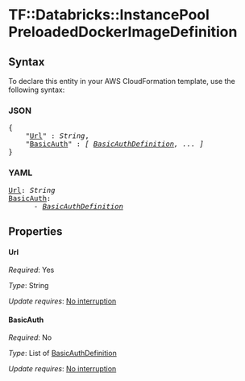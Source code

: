 # TF::Databricks::InstancePool PreloadedDockerImageDefinition

## Syntax

To declare this entity in your AWS CloudFormation template, use the following syntax:

### JSON

<pre>
{
    "<a href="#url" title="Url">Url</a>" : <i>String</i>,
    "<a href="#basicauth" title="BasicAuth">BasicAuth</a>" : <i>[ <a href="basicauthdefinition.md">BasicAuthDefinition</a>, ... ]</i>
}
</pre>

### YAML

<pre>
<a href="#url" title="Url">Url</a>: <i>String</i>
<a href="#basicauth" title="BasicAuth">BasicAuth</a>: <i>
      - <a href="basicauthdefinition.md">BasicAuthDefinition</a></i>
</pre>

## Properties

#### Url

_Required_: Yes

_Type_: String

_Update requires_: [No interruption](https://docs.aws.amazon.com/AWSCloudFormation/latest/UserGuide/using-cfn-updating-stacks-update-behaviors.html#update-no-interrupt)

#### BasicAuth

_Required_: No

_Type_: List of <a href="basicauthdefinition.md">BasicAuthDefinition</a>

_Update requires_: [No interruption](https://docs.aws.amazon.com/AWSCloudFormation/latest/UserGuide/using-cfn-updating-stacks-update-behaviors.html#update-no-interrupt)

